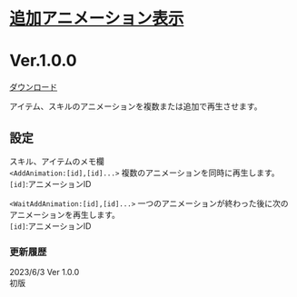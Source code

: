 # [追加アニメーション表示](https://raw.githubusercontent.com/nuun888/MZ/master/NUUN_AddAnimation.js)
# Ver.1.0.0
[ダウンロード](https://raw.githubusercontent.com/nuun888/MZ/master/NUUN_AddAnimation.js)  

アイテム、スキルのアニメーションを複数または追加で再生させます。  

## 設定
スキル、アイテムのメモ欄  
`<AddAnimation:[id],[id]...>` 複数のアニメーションを同時に再生します。  
`[id]`:アニメーションID  

`<WaitAddAnimation:[id],[id]...>`  一つのアニメーションが終わった後に次のアニメーションを再生します。  
`[id]`:アニメーションID  

### 更新履歴
2023/6/3 Ver 1.0.0  
初版  
